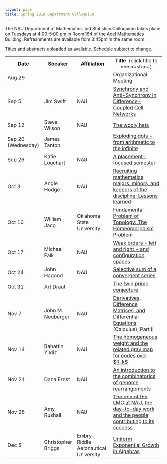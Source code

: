```yaml
---
layout: page
title: Spring 2018 Department Colloquium
---
```


The NAU Department of Mathematics and Statistics Colloquium takes place on Tuesdays at 4:00-5:00 pm in Room 164 of the Adel Mathematics Building. Refreshments are available from 3:45pm in the same room.

Titles and abstracts uploaded as available.  Schedule subject to change.

<table width="100%" align="center">
<tbody>
<tr>
<td width="15%">
<center>
  <b>Date</b>
</center></td>

<td width="20%">
<center>
  <b>Speaker</b>
</center></td>

<td>
<center>
  <b>Affiliation</b>
</center></td>

<td>
<center>
  <b>Title&nbsp;</b> (click title to see abstract)
</center></td>
</tr>

<tr>
<td>Aug 29</td>
<td></td>
<td></td>
<td>Organizational Meeting</td>
</tr>

<tr>
<td>Sep 5</td>
<td>Jim Swift</td>
<td>NAU</td>
<td><a href="{{ site.baseurl }}/colloquium_files/ColloquiumFlyer_170905.pdf">Synchrony and Anti-Synchrony in Difference-Coupled Cell Networks</a></td>
</tr>

<tr>
<td>Sep 12</td>
<td>Steve Wilson</td>
<td>NAU</td>
<td><a href="{{ site.baseurl }}/colloquium_files/ColloquiumFlyer_170912.pdf">The wooly hats</a></td>
</tr>

<tr>
<td>Sep 20 (Wednesday)</td>
<td>James Tanton</td>
<td></td>
<td><a href="{{ site.baseurl }}/colloquium_files/ColloquiumFlyer_170920.pdf">Exploding dots - from arithmetic to the infinite</a></td>
</tr>

<tr>
<td>Sep 26</td>
<td>Katie Louchart</td>
<td>NAU</td>
<td><a href="{{ site.baseurl }}/colloquium_files/ColloquiumFlyer_170926.pdf">A placement-focused semester</a></td>
</tr>

<tr>
<td>Oct 3</td>
<td>Angie Hodge</td>
<td>NAU</td>
<td><a href="{{ site.baseurl }}/colloquium_files/ColloquiumFlyer_171003.pdf">Recruiting mathematics majors, minors, and keepers of the discipline: Lessons learned</a></td>
</tr>

<tr>
<td>Oct 10</td>
<td>William Jaco</td>
<td>Oklahoma State University</td>
<td><a href="{{ site.baseurl }}/colloquium_files/ColloquiumFlyer_171010.pdf">Fundamental Problem of Topology: The Homeomorphism Problem</a></td>
</tr>

<tr>
<td>Oct 17</td>
<td>Michael Falk</td>
<td>NAU</td>
<td><a href="{{ site.baseurl }}/colloquium_files/ColloquiumFlyer_171017.pdf">Weak orders - left and right - and configuration spaces</a></td>
</tr>

<tr>
<td>Oct 24</td>
<td>John Hagood</td>
<td>NAU</td>
<td><a href="{{ site.baseurl }}/colloquium_files/ColloquiumFlyer_171024.pdf">Selective sum of a convergent series</a></td>
</tr>

<tr>
<td>Oct 31</td>
<td>Art Draut</td>
<td></td>
<td><a href="{{ site.baseurl }}/colloquium_files/ColloquiumFlyer_171031.pdf">The twin prime conjecture</a></td>
</tr>

<tr>
<td>Nov 7</td>
<td>John M. Neuberger</td>
<td>NAU</td>
<td><a href="{{ site.baseurl }}/colloquium_files/ColloquiumFlyer_171107.pdf">Derivatives, Difference Matrices, and Differential Equations (Calculus), Part  II</a></td>
</tr>

<tr>
<td>Nov 14</td>
<td>Bahattin Yildiz</td>
<td>NAU</td>
<td><a href="{{ site.baseurl }}/colloquium_files/ColloquiumFlyer_171114.pdf">The homogeneous weight and the related gray map for codes over $R_k$</a></td>
</tr>

<tr>
<td>Nov 21</td>
<td>Dana Ernst</td>
<td>NAU</td>
<td><a href="{{ site.baseurl }}/colloquium_files/ColloquiumFlyer_171121.pdf">An introduction to the combinatorics of genome rearrangements</a></td>
</tr>

<tr>
<td>Nov 28</td>
<td>Amy Rushall</td>
<td>NAU</td>
<td><a href="{{ site.baseurl }}/colloquium_files/ColloquiumFlyer_171128.pdf">The role of the LMC at NAU, the day-to-day work and the people
contributing to its success</a></td>
</tr>

<tr>
<td>Dec 5</td>
<td>Christopher Briggs</td>
<td>Embry-Riddle Aeronautical University</td>
<td><a href="{{ site.baseurl }}/colloquium_files/ColloquiumFlyer_171205.pdf">Uniform Exponential Growth in Algebras</a></td>
</tr>

</tbody>
</table>
